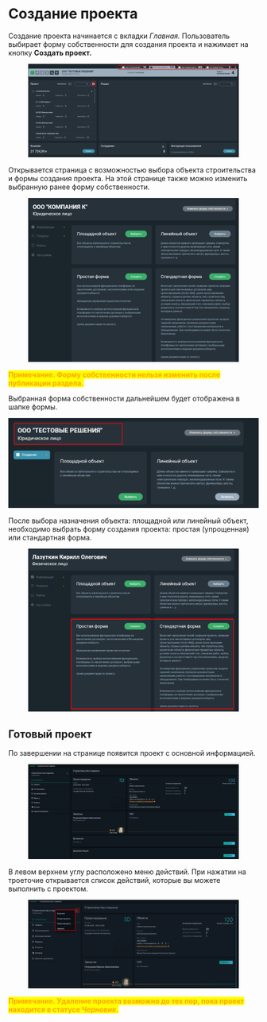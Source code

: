# Создание проекта

Создание проекта начинается с вкладки _Главная._ Пользователь выбирает форму собственности для  создания проекта и нажимает на кнопку **Создать проект.**

<figure><img src="../gitbook/assets/image (1783).png" alt=""><figcaption></figcaption></figure>

Открывается страница с возможностью выбора объекта строительства и формы создания проекта. На этой странице также можно изменить выбранную ранее форму собственности.

<figure><img src="../gitbook/assets/image (399).png" alt=""><figcaption></figcaption></figure>

<mark style="color:orange;">**Примечание. Форму собственности нельзя изменить после публикации раздела.**</mark>

Выбранная форма собственности дальнейшем будет отображена в шапке формы.

![](<../gitbook/assets/image (1201).png>)

После выбора назначения объекта: площадной или линейный объект, необходимо выбрать форму создания проекта: простая (упрощенная) или стандартная форма.

<figure><img src="../gitbook/assets/image (400).png" alt=""><figcaption></figcaption></figure>

## **Готовый проект**

По завершении на странице появится проект с основной информацией.

<figure><img src="../gitbook/assets/image (1843).png" alt=""><figcaption></figcaption></figure>

В левом верхнем углу расположено меню действий. При нажатии на троеточие открывается список действий, которые вы можете выполнить с проектом.

<figure><img src="../gitbook/assets/image (1842).png" alt=""><figcaption></figcaption></figure>

<mark style="color:orange;">**Примечание. Удаление проекта возможно до тех пор, пока проект находится в статусе**</mark><mark style="color:orange;">**&#x20;**</mark>_<mark style="color:orange;">**Черновик**</mark>_<mark style="color:orange;">**.**</mark>
